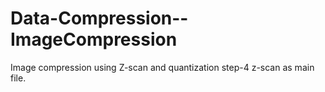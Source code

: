 # Data-Compression--ImageCompression
Image compression using Z-scan and quantization step-4
z-scan as main file.
